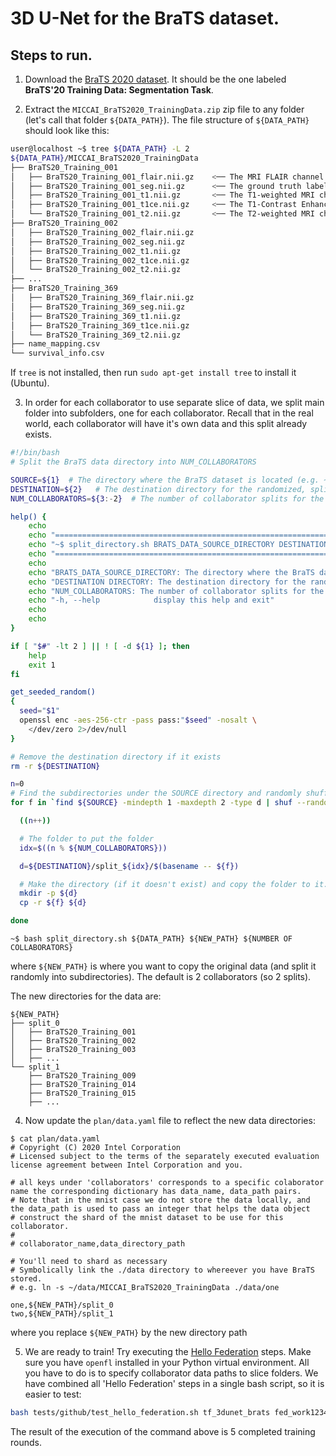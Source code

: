 # 3D U-Net for the BraTS dataset.

## Steps to run.

1. Download the [BraTS 2020 dataset](https://www.med.upenn.edu/cbica/brats2020/registration.html). It should be the one labeled **BraTS'20 Training Data: Segmentation Task**. 

2. Extract the `MICCAI_BraTS2020_TrainingData.zip` zip file to any folder (let's call that folder `${DATA_PATH}`). The file structure of `${DATA_PATH}` should look like this: 

```bash
user@localhost ~$ tree ${DATA_PATH} -L 2
${DATA_PATH}/MICCAI_BraTS2020_TrainingData
├── BraTS20_Training_001
│   ├── BraTS20_Training_001_flair.nii.gz    <── The MRI FLAIR channel (best one for prediction)
│   ├── BraTS20_Training_001_seg.nii.gz      <── The ground truth label
│   ├── BraTS20_Training_001_t1.nii.gz       <── The T1-weighted MRI channel
│   ├── BraTS20_Training_001_t1ce.nii.gz     <── The T1-Contrast Enhanced-weighted MRI channel
│   └── BraTS20_Training_001_t2.nii.gz       <── The T2-weighted MRI channel
├── BraTS20_Training_002
│   ├── BraTS20_Training_002_flair.nii.gz
│   ├── BraTS20_Training_002_seg.nii.gz
│   ├── BraTS20_Training_002_t1.nii.gz
│   ├── BraTS20_Training_002_t1ce.nii.gz
│   └── BraTS20_Training_002_t2.nii.gz
├── ...
├── BraTS20_Training_369
│   ├── BraTS20_Training_369_flair.nii.gz
│   ├── BraTS20_Training_369_seg.nii.gz
│   ├── BraTS20_Training_369_t1.nii.gz
│   ├── BraTS20_Training_369_t1ce.nii.gz
│   └── BraTS20_Training_369_t2.nii.gz
├── name_mapping.csv
└── survival_info.csv
```
If `tree` is not installed, then run `sudo apt-get install tree` to install it (Ubuntu).

3. In order for each collaborator to use separate slice of data, we split main folder into subfolders, one for each collaborator. Recall that in the real world, each collaborator will have it's own data and this split already exists.

```bash
#!/bin/bash
# Split the BraTS data directory into NUM_COLLABORATORS

SOURCE=${1}  # The directory where the BraTS dataset is located (e.g. ~/data/MICCAI_BraTS2020_TrainingData)
DESTINATION=${2}   # The destination directory for the randomized, split training data folders
NUM_COLLABORATORS=${3:-2}  # The number of collaborator splits for the subdirectories

help() {
    echo
    echo "======================================================================="
    echo "~$ split_directory.sh BRATS_DATA_SOURCE_DIRECTORY DESTINATION_DIRECTORY"
    echo "======================================================================="
    echo
    echo "BRATS_DATA_SOURCE_DIRECTORY: The directory where the BraTS dataset is located (e.g. ~/data/MICCAI_BraTS2020_TrainingData)"
    echo "DESTINATION DIRECTORY: The destination directory for the randomized, split training data folders (e.g. ~/brats_data_split)"
    echo "NUM_COLLABORATORS: The number of collaborator splits for the subdirectories (default: 2)"
    echo "-h, --help            display this help and exit"
    echo
    echo
}

if [ "$#" -lt 2 ] || ! [ -d ${1} ]; then
    help
    exit 1
fi

get_seeded_random()
{
  seed="$1"
  openssl enc -aes-256-ctr -pass pass:"$seed" -nosalt \
    </dev/zero 2>/dev/null
}

# Remove the destination directory if it exists
rm -r ${DESTINATION}

n=0
# Find the subdirectories under the SOURCE directory and randomly shuffle them (seed is the same)
for f in `find ${SOURCE} -mindepth 1 -maxdepth 2 -type d | shuf --random-source=<(get_seeded_random 816)`; do

  ((n++))

  # The folder to put the folder
  idx=$((n % ${NUM_COLLABORATORS}))

  d=${DESTINATION}/split_${idx}/$(basename -- ${f})

  # Make the directory (if it doesn't exist) and copy the folder to it.
  mkdir -p ${d}
  cp -r ${f} ${d}

done
```

`~$ bash split_directory.sh ${DATA_PATH} ${NEW_PATH} ${NUMBER OF COLLABORATORS}`

where `${NEW_PATH}` is where you want to copy the original data (and split it randomly into subdirectories). The default is 2 collaborators (so 2 splits).

The new directories for the data are:
```
${NEW_PATH}
├── split_0
│   ├── BraTS20_Training_001
│   ├── BraTS20_Training_002
│   ├── BraTS20_Training_003
│   ├── ...
└── split_1
    ├── BraTS20_Training_009
    ├── BraTS20_Training_014
    ├── BraTS20_Training_015
    ├── ...
```

4. Now update the `plan/data.yaml` file to reflect the new data directories:

```
$ cat plan/data.yaml
# Copyright (C) 2020 Intel Corporation
# Licensed subject to the terms of the separately executed evaluation license agreement between Intel Corporation and you.

# all keys under 'collaborators' corresponds to a specific colaborator name the corresponding dictionary has data_name, data_path pairs.
# Note that in the mnist case we do not store the data locally, and the data_path is used to pass an integer that helps the data object
# construct the shard of the mnist dataset to be use for this collaborator.
#
# collaborator_name,data_directory_path

# You'll need to shard as necessary
# Symbolically link the ./data directory to whereever you have BraTS stored.
# e.g. ln -s ~/data/MICCAI_BraTS2020_TrainingData ./data/one

one,${NEW_PATH}/split_0
two,${NEW_PATH}/split_1

```

where you replace `${NEW_PATH}` by the new directory path

5. We are ready to train! Try executing the [Hello Federation](https://openfl.readthedocs.io/en/latest/running_the_federation.baremetal.html#hello-federation-your-first-federated-learning-training) steps. Make sure you have `openfl` installed in your Python virtual environment. All you have to do is to specify collaborator data paths to slice folders. We have combined all 'Hello Federation' steps in a single bash script, so it is easier to test:

```bash
bash tests/github/test_hello_federation.sh tf_3dunet_brats fed_work12345alpha81671 one123dragons beta34unicorns localhost --col1-data-path $NEW_PATH/split_0 --col2-data-path $NEW_PATH/$SUBFOLDER/split_1 --rounds-to-train 5
```
The result of the execution of the command above is 5 completed training rounds. 
